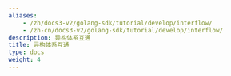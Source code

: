 ```yaml
---
aliases:
    - /zh/docs3-v2/golang-sdk/tutorial/develop/interflow/
    - /zh-cn/docs3-v2/golang-sdk/tutorial/develop/interflow/
description: 异构体系互通
title: 异构体系互通
type: docs
weight: 4
---
```


